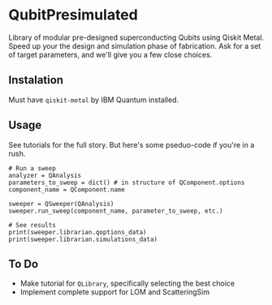 # QubitPresimulated
Library of modular pre-designed superconducting Qubits using Qiskit Metal. Speed up your the design and simulation phase of fabrication. Ask for a set of target parameters, and we'll give you a few close choices.

## Instalation
Must have `qiskit-metal` by IBM Quantum installed.

## Usage
See tutorials for the full story. But here's some pseduo-code if you're in a rush.
```
# Run a sweep
analyzer = QAnalysis
parameters_to_sweep = dict() # in structure of QComponent.options
component_name = QComponent.name

sweeper = QSweeper(QAnalysis)
sweeper.run_sweep(component_name, parameter_to_sweep, etc.)

# See results
print(sweeper.librarian.qoptions_data)
print(sweeper.librarian.simulations_data)
```

## To Do
- Make tutorial for `QLibrary`, specifically selecting the best choice
- Implement complete support for LOM and ScatteringSim

